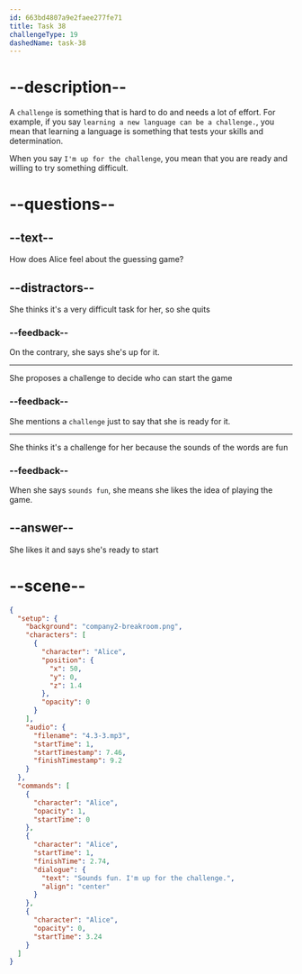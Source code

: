 ```yaml
---
id: 663bd4807a9e2faee277fe71
title: Task 38
challengeType: 19
dashedName: task-38
---
```


<!-- (Audio) Alice: Sounds fun. I'm up for the challenge. -->

# --description--

A `challenge` is something that is hard to do and needs a lot of effort. For example, if you say `learning a new language can be a challenge.`, you mean that learning a language is something that tests your skills and determination.

When you say `I'm up for the challenge`, you mean that you are ready and willing to try something difficult.

# --questions--

## --text--

How does Alice feel about the guessing game?

## --distractors--

She thinks it's a very difficult task for her, so she quits

### --feedback--

On the contrary, she says she's up for it.

---

She proposes a challenge to decide who can start the game

### --feedback--

She mentions a `challenge` just to say that she is ready for it.

---

She thinks it's a challenge for her because the sounds of the words are fun

### --feedback--

When she says `sounds fun`, she means she likes the idea of playing the game.

## --answer--

She likes it and says she's ready to start

# --scene--

```json
{
  "setup": {
    "background": "company2-breakroom.png",
    "characters": [
      {
        "character": "Alice",
        "position": {
          "x": 50,
          "y": 0,
          "z": 1.4
        },
        "opacity": 0
      }
    ],
    "audio": {
      "filename": "4.3-3.mp3",
      "startTime": 1,
      "startTimestamp": 7.46,
      "finishTimestamp": 9.2
    }
  },
  "commands": [
    {
      "character": "Alice",
      "opacity": 1,
      "startTime": 0
    },
    {
      "character": "Alice",
      "startTime": 1,
      "finishTime": 2.74,
      "dialogue": {
        "text": "Sounds fun. I'm up for the challenge.",
        "align": "center"
      }
    },
    {
      "character": "Alice",
      "opacity": 0,
      "startTime": 3.24
    }
  ]
}
```

